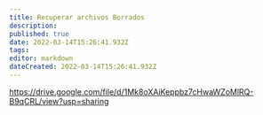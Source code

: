 ```yaml
---
title: Recuperar archivos Borrados
description: 
published: true
date: 2022-03-14T15:26:41.932Z
tags: 
editor: markdown
dateCreated: 2022-03-14T15:26:41.932Z
---
```



https://drive.google.com/file/d/1Mk8oXAiKeppbz7cHwaWZoMlRQ-B9qCRL/view?usp=sharing